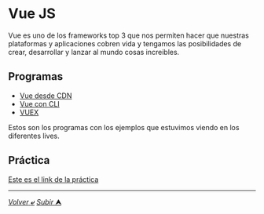 # Vue JS

Vue es uno de los frameworks top 3 que nos permiten hacer que nuestras plataformas y aplicaciones cobren vida y tengamos las posibilidades de crear, desarrollar y lanzar al mundo cosas increibles.

## Programas

- [Vue desde CDN](./programas/CDN/app.js)
- [Vue con CLI](./programas/CLI/App.vue)
- [VUEX](./programas/VUEX/App.vue)

Estos son los programas con los ejemplos que estuvimos viendo en los diferentes lives.

## Práctica

[Este es el link de la práctica](./practica/README.md)

---

[*Volver* **&ldca;**](/README.md "Regresar a página principal") [*Subir* **&#11165;**](# "Ir al título")